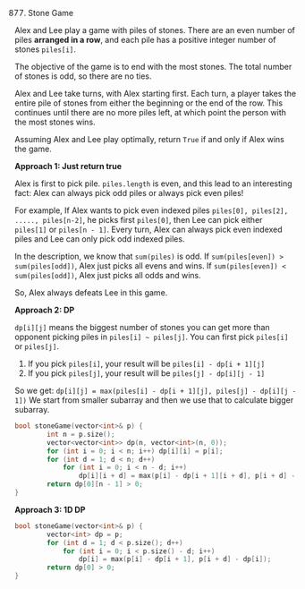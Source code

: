 877. Stone Game

Alex and Lee play a game with piles of stones. There are an even number of piles **arranged in a row**, and each pile has a positive integer number of stones `piles[i]`.

The objective of the game is to end with the most stones. The total number of stones is odd, so there are no ties.

Alex and Lee take turns, with Alex starting first. Each turn, a player takes the entire pile of stones from either the beginning or the end of the row. This continues until there are no more piles left, at which point the person with the most stones wins.

Assuming Alex and Lee play optimally, return `True` if and only if Alex wins the game.



**Approach 1: Just return true**



Alex is first to pick pile.
`piles.length` is even, and this lead to an interesting fact:
Alex can always pick odd piles or always pick even piles!



For example,
If Alex wants to pick even indexed piles `piles[0], piles[2], ....., piles[n-2]`,
he picks first `piles[0]`, then Lee can pick either `piles[1]` or `piles[n - 1]`.
Every turn, Alex can always pick even indexed piles and Lee can only pick odd indexed piles.



In the description, we know that `sum(piles)` is odd.
If `sum(piles[even]) > sum(piles[odd])`, Alex just picks all evens and wins.
If `sum(piles[even]) < sum(piles[odd])`, Alex just picks all odds and wins.



So, Alex always defeats Lee in this game.



**Approach 2: DP**



`dp[i][j]` means the biggest number of stones you can get more than opponent picking piles in `piles[i] ~ piles[j]`.
You can first pick `piles[i]` or `piles[j]`.



1. If you pick `piles[i]`, your result will be `piles[i] - dp[i + 1][j]`
2. If you pick `piles[j]`, your result will be `piles[j] - dp[i][j - 1]`



So we get:
`dp[i][j] = max(piles[i] - dp[i + 1][j], piles[j] - dp[i][j - 1])`
We start from smaller subarray and then we use that to calculate bigger subarray.



```c++
bool stoneGame(vector<int>& p) {
        int n = p.size();
        vector<vector<int>> dp(n, vector<int>(n, 0));
        for (int i = 0; i < n; i++) dp[i][i] = p[i];
        for (int d = 1; d < n; d++)
            for (int i = 0; i < n - d; i++)
                dp[i][i + d] = max(p[i] - dp[i + 1][i + d], p[i + d] - dp[i][i + d - 1]);
        return dp[0][n - 1] > 0;
}
```





**Approach 3: 1D DP**

```c++
bool stoneGame(vector<int>& p) {
        vector<int> dp = p;
        for (int d = 1; d < p.size(); d++)
            for (int i = 0; i < p.size() - d; i++)
                dp[i] = max(p[i] - dp[i + 1], p[i + d] - dp[i]);
        return dp[0] > 0;
}
```

